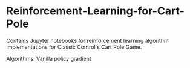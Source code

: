 # Reinforcement-Learning-for-Cart-Pole
Contains Jupyter notebooks for reinforcement learning algorithm implementations for Classic Control's Cart Pole Game.

Algorithms: Vanilla policy gradient
